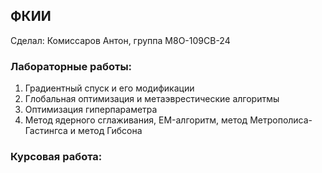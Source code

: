 ## ФКИИ
Сделал: Комиссаров Антон, группа М8О-109СВ-24
### Лабораторные работы:
1. Градиентный спуск и его модификации
2. Глобальная оптимизация и метаэврестические алгоритмы
3. Оптимизация гиперпараметра
4. Метод ядерного сглаживания, EM-алгоритм, метод Метрополиса-Гастингса и метод Гибсона
### Курсовая работа:
